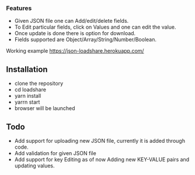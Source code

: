 ### Features

- Given JSON file one can Add/edit/delete fields.
- To Edit particular fields, click on Values and one can edit the value.
- Once update is done there is option for download.
- Fields supported are Object/Array/String/Number/Boolean.

Working example https://json-loadshare.herokuapp.com/

## Installation
- clone the repository
- cd loadshare
- yarn install
- yarrn start
- browser will be launched

## Todo

- Add support for uploading new JSON file, currently it is added through code.
- Add validation for given JSON file
- Add support for key Editing as of now Adding new KEY-VALUE pairs and updating values.
